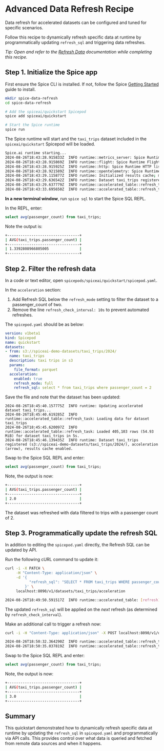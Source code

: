 # Advanced Data Refresh Recipe

Data refresh for accelerated datasets can be configured and tuned for specific scenarios.

Follow this recipe to dynamically refresh specific data at runtime by programmatically updating `refresh_sql` and triggering data refreshes.

_Tip: Open and refer to the [Refresh Data](https://docs.spiceai.org/components/data-accelerators/data-refresh) documentation while completing this recipe._

## Step 1. Initialize the Spice app

First ensure the Spice CLI is installed. If not, follow the Spice [Getting Started](https://docs.spiceai.org/getting-started) guide to install.

```bash
mkdir spice-data-refresh
cd spice-data-refresh

# Add the spiceai/quickstart Spicepod
spice add spiceai/quickstart

# Start the Spice runtime
spice run
```

The Spice runtime will start and the `taxi_trips` dataset included in the `spiceai/quickstart` Spicepod will be loaded.

```bash
Spice.ai runtime starting...
2024-08-26T18:43:28.915833Z  INFO runtime::metrics_server: Spice Runtime Metrics listening on 127.0.0.1:9090
2024-08-26T18:43:28.915869Z  INFO runtime::flight: Spice Runtime Flight listening on 127.0.0.1:50051
2024-08-26T18:43:28.915925Z  INFO runtime::http: Spice Runtime HTTP listening on 127.0.0.1:8090
2024-08-26T18:43:28.921589Z  INFO runtime::opentelemetry: Spice Runtime OpenTelemetry listening on 127.0.0.1:50052
2024-08-26T18:43:29.115877Z  INFO runtime: Initialized results cache; max size: 128.00 MiB, item ttl: 1s
2024-08-26T18:43:29.636542Z  INFO runtime: Dataset taxi_trips registered (s3://spiceai-demo-datasets/taxi_trips/2024/), acceleration (arrow, 10s refresh), results cache enabled.
2024-08-26T18:43:29.637779Z  INFO runtime::accelerated_table::refresh_task: Loading data for dataset taxi_trips
2024-08-26T18:43:33.695650Z  INFO runtime::accelerated_table::refresh_task: Loaded 2,964,624 rows (421.71 MiB) for dataset taxi_trips in 4s 57ms.
```

**In a new terminal window**, run `spice sql` to start the Spice SQL REPL.

In the REPL, enter:

```sql
select avg(passenger_count) from taxi_trips;
```

Note the output is:

```bash
+---------------------------------+
| AVG(taxi_trips.passenger_count) |
+---------------------------------+
| 1.3392808966805005              |
+---------------------------------+
```

## Step 2. Filter the refresh data

In a code or text editor, open `spicepods/spiceai/quickstart/spicepod.yaml`.

In the `acceleration` section:

1. Add Refresh SQL below the `refresh_mode` setting to filter the dataset to a passenger_count of two.
2. Remove the line `refresh_check_interval: 10s` to prevent automated refreshes.

The `spicepod.yaml` should be as below:

```yaml
version: v1beta1
kind: Spicepod
name: quickstart
datasets:
- from: s3://spiceai-demo-datasets/taxi_trips/2024/
  name: taxi_trips
  description: taxi trips in s3
  params:
    file_format: parquet
  acceleration:
    enabled: true
    refresh_mode: full
    refresh_sql: select * from taxi_trips where passenger_count = 2
```

Save the file and note that the dataset has been updated:

```console
2024-08-26T18:45:40.157775Z  INFO runtime: Updating accelerated dataset taxi_trips...
2024-08-26T18:45:40.619285Z  INFO runtime::accelerated_table::refresh_task: Loading data for dataset taxi_trips
2024-08-26T18:45:45.620097Z  INFO runtime::accelerated_table::refresh_task: Loaded 405,103 rows (54.93 MiB) for dataset taxi_trips in 5s.
2024-08-26T18:45:46.139435Z  INFO runtime: Dataset taxi_trips registered (s3://spiceai-demo-datasets/taxi_trips/2024/), acceleration (arrow), results cache enabled.
```

Swap to the Spice SQL REPL and enter:

```sql
select avg(passenger_count) from taxi_trips;
```

Note, the output is now:

```bash
+---------------------------------+
| AVG(taxi_trips.passenger_count) |
+---------------------------------+
| 2.0                             |
+---------------------------------+
```

The dataset was refreshed with data filtered to trips with a passenger count of 2.

## Step 3. Programmatically update the refresh SQL

In addition to editing the `spicepod.yaml` directly, the Refresh SQL can be updated by API.

Run the following cURL command to update it:

```bash
curl -i -X PATCH \
     -H "Content-Type: application/json" \
     -d '{
           "refresh_sql": "SELECT * FROM taxi_trips WHERE passenger_count = 3"
         }' \
     localhost:8090/v1/datasets/taxi_trips/acceleration
```

```bash
2024-08-26T18:49:50.591517Z  INFO runtime::accelerated_table: [refresh] Updated refresh SQL for taxi_trips to SELECT * FROM taxi_trips WHERE passenger_count = 3
```

The updated `refresh_sql` will be applied on the _next_ refresh (as determined by `refresh_check_interval`).

Make an additional call to trigger a refresh now:

```bash
curl -i -H "Content-Type: application/json" -X POST localhost:8090/v1/datasets/taxi_trips/acceleration/refresh --data "{}"
```

```bash
2024-08-26T18:50:32.364290Z  INFO runtime::accelerated_table::refresh_task: Loading data for dataset taxi_trips
2024-08-26T18:50:35.037819Z  INFO runtime::accelerated_table::refresh_task: Loaded 91,262 rows (12.43 MiB) for dataset taxi_trips in 2s 673ms.
```

Swap to the Spice SQL REPL and enter:

```sql
select avg(passenger_count) from taxi_trips;
```

Note, the output is now:

```bash
+---------------------------------+
| AVG(taxi_trips.passenger_count) |
+---------------------------------+
| 3.0                             |
+---------------------------------+
```

## Summary

This quickstart demonstrated how to dynamically refresh specific data at runtime by updating the `refresh_sql` in `spicepod.yaml` and programmatically via API calls. This provides control over what data is queried and fetched from remote data sources and when it happens.
